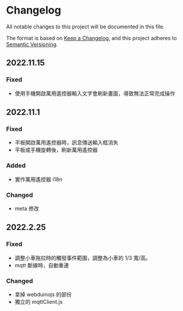 # Changelog

All notable changes to this project will be documented in this file.

The format is based on [Keep a Changelog](https://keepachangelog.com/en/1.0.0/), and this project adheres to [Semantic Versioning](https://semver.org/spec/v2.0.0.html).

## 2022.11.15

### Fixed

- 使用手機開啟萬用遙控器輸入文字會刷新畫面，導致無法正常完成操作

## 2022.11.1

### Fixed

- 平板開啟萬用遙控器時，訊息傳送輸入框消失
- 平板或手機旋轉後，刷新萬用遙控器

### Added

- 實作萬用遙控器 i18n

### Changed

- meta 修改 

## 2022.2.25

### Fixed

- 調整小車拖拉時的觸發事件範圍，調整為小車的 1/3 寬/高。
- mqtt 斷線時，自動重連

### Changed

- 拿掉 webduinojs 的部份
- 獨立的 mqttClient.js
